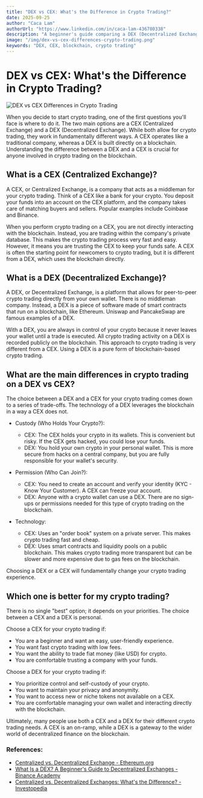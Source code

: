 ```yaml
---
title: "DEX vs CEX: What's the Difference in Crypto Trading?"
date: 2025-09-25
author: "Caca Lam"
authorUrl: "https://www.linkedin.com/in/caca-lam-436780338"
description: "A beginner's guide comparing a DEX (Decentralized Exchange) and a CEX (Centralized Exchange). Understand the key differences for crypto trading and how each uses the blockchain."
image: "/img/dex-vs-cex-differences-crypto-trading.png"
keywords: "DEX, CEX, blockchain, crypto trading"
---
```


# DEX vs CEX: What's the Difference in Crypto Trading?

![DEX vs CEX Differences in Crypto Trading](/img/dex-vs-cex-differences-crypto-trading.png)

When you decide to start crypto trading, one of the first questions you'll face is where to do it. The two main options are a CEX (Centralized Exchange) and a DEX (Decentralized Exchange). While both allow for crypto trading, they work in fundamentally different ways. A CEX operates like a traditional company, whereas a DEX is built directly on a blockchain. Understanding the difference between a DEX and a CEX is crucial for anyone involved in crypto trading on the blockchain.

## What is a CEX (Centralized Exchange)?

A CEX, or Centralized Exchange, is a company that acts as a middleman for your crypto trading. Think of a CEX like a bank for your crypto. You deposit your funds into an account on the CEX platform, and the company takes care of matching buyers and sellers. Popular examples include Coinbase and Binance.

When you perform crypto trading on a CEX, you are not directly interacting with the blockchain. Instead, you are trading within the company's private database. This makes the crypto trading process very fast and easy. However, it means you are trusting the CEX to keep your funds safe. A CEX is often the starting point for newcomers to crypto trading, but it is different from a DEX, which uses the blockchain directly.

## What is a DEX (Decentralized Exchange)?

A DEX, or Decentralized Exchange, is a platform that allows for peer-to-peer crypto trading directly from your own wallet. There is no middleman company. Instead, a DEX is a piece of software made of smart contracts that run on a blockchain, like Ethereum. Uniswap and PancakeSwap are famous examples of a DEX.

With a DEX, you are always in control of your crypto because it never leaves your wallet until a trade is executed. All crypto trading activity on a DEX is recorded publicly on the blockchain. This approach to crypto trading is very different from a CEX. Using a DEX is a pure form of blockchain-based crypto trading.

## What are the main differences in crypto trading on a DEX vs CEX?

The choice between a DEX and a CEX for your crypto trading comes down to a series of trade-offs. The technology of a DEX leverages the blockchain in a way a CEX does not.

* Custody (Who Holds Your Crypto?):
    * CEX: The CEX holds your crypto in its wallets. This is convenient but risky. If the CEX gets hacked, you could lose your funds.
    * DEX: You hold your own crypto in your personal wallet. This is more secure from hacks on a central company, but you are fully responsible for your wallet's security.

* Permission (Who Can Join?):
    * CEX: You need to create an account and verify your identity (KYC - Know Your Customer). A CEX can freeze your account.
    * DEX: Anyone with a crypto wallet can use a DEX. There are no sign-ups or permissions needed for this type of crypto trading on the blockchain.

* Technology:
    * CEX: Uses an "order book" system on a private server. This makes crypto trading fast and cheap.
    * DEX: Uses smart contracts and liquidity pools on a public blockchain. This makes crypto trading more transparent but can be slower and more expensive due to gas fees on the blockchain.

Choosing a DEX or a CEX will fundamentally change your crypto trading experience.

## Which one is better for my crypto trading?

There is no single "best" option; it depends on your priorities. The choice between a CEX and a DEX is personal.

Choose a CEX for your crypto trading if:
* You are a beginner and want an easy, user-friendly experience.
* You want fast crypto trading with low fees.
* You want the ability to trade fiat money (like USD) for crypto.
* You are comfortable trusting a company with your funds.

Choose a DEX for your crypto trading if:
* You prioritize control and self-custody of your crypto.
* You want to maintain your privacy and anonymity.
* You want to access new or niche tokens not available on a CEX.
* You are comfortable managing your own wallet and interacting directly with the blockchain.

Ultimately, many people use both a CEX and a DEX for their different crypto trading needs. A CEX is an on-ramp, while a DEX is a gateway to the wider world of decentralized finance on the blockchain.

### References:
* [Centralized vs. Decentralized Exchange - Ethereum.org](https://ethereum.org/en/dex/)
* [What Is a DEX? A Beginner's Guide to Decentralized Exchanges - Binance Academy](https://academy.binance.com/en/articles/what-is-a-dex-a-beginners-guide-to-decentralized-exchanges)
* [Centralized vs. Decentralized Exchanges: What's the Difference? - Investopedia](https://www.investopedia.com/centralized-vs-decentralized-exchanges-6827822)
